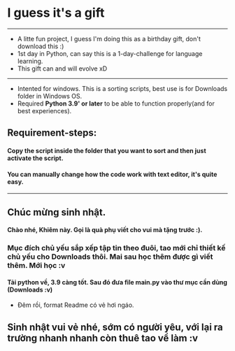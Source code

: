 # I guess it's a gift
--------------------------------------
* A litte fun project, I guess I'm doing this as a birthday gift, don't download this :)
* 1st day in Python, can say this is a 1-day-challenge for language learning.
* This gift can and will evolve xD 
-------------------------------------
* Intented for windows. This is a sorting scripts, best use is for Downloads folder in Windows OS.
* Required **Python 3.9' or later** to be able to function properly(and for best experiences).
## Requirement-steps:
  #### Copy the script inside the folder that you want to sort and then just activate the script.
  #### You can manually change how the code work with text editor, it's quite easy.
------------------------------------
## Chúc mừng sinh nhật.
  #### Chào nhé, Khiêm này. Gọi là quà phụ viết cho vui mà tặng trước :). 
  ### Mục đích chủ yếu sắp xếp tập tin theo đuôi, tao mới chỉ thiết kế chủ yếu cho Downloads thôi. Mai sau học thêm được gì viết thêm. Mới học :v
  #### Tải python về, 3.9 càng tốt. Sau đó đưa file main.py vào thư mục cần dùng (Downloads :v)
  * Đêm rồi, format Readme có vẻ hơi ngáo.
## Sinh nhật vui vẻ nhé, sớm có người yêu, với lại ra trường nhanh nhanh còn thuê tao về làm :v
